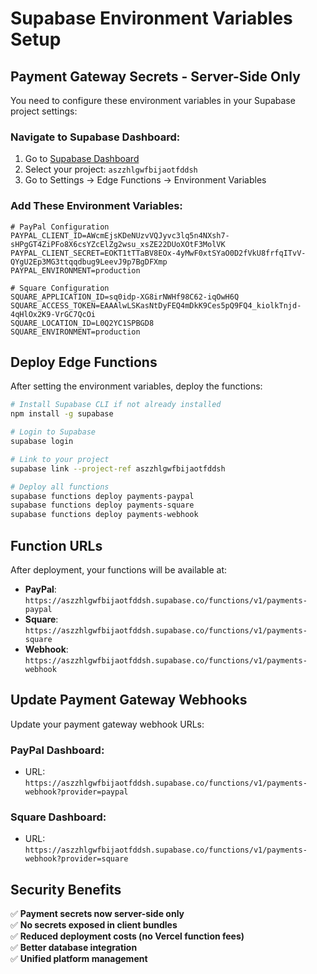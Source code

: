 # Supabase Environment Variables Setup

## Payment Gateway Secrets - Server-Side Only

You need to configure these environment variables in your Supabase project settings:

### Navigate to Supabase Dashboard:
1. Go to [Supabase Dashboard](https://supabase.com/dashboard)
2. Select your project: `aszzhlgwfbijaotfddsh`
3. Go to Settings → Edge Functions → Environment Variables

### Add These Environment Variables:

```env
# PayPal Configuration
PAYPAL_CLIENT_ID=AWcmEjsKDeNUzvVQJyvc3lq5n4NXsh7-sHPgGT4ZiPFo8X6csYZcElZg2wsu_xsZE22DUoXOtF3MolVK
PAYPAL_CLIENT_SECRET=EOKT1tTTaBV8EOx-4yMwF0xtSYaO0D2fVkU8frfqITvV-QYgU2Ep3MG3ttqqdbug9LeevJ9p7BgDFXmp
PAYPAL_ENVIRONMENT=production

# Square Configuration
SQUARE_APPLICATION_ID=sq0idp-XG8irNWHf98C62-iqOwH6Q
SQUARE_ACCESS_TOKEN=EAAAlwLSKasNtDyFEQ4mDkK9Ces5pQ9FQ4_kiolkTnjd-4qHlOx2K9-VrGC7QcOi
SQUARE_LOCATION_ID=L0Q2YC1SPBGD8
SQUARE_ENVIRONMENT=production
```

## Deploy Edge Functions

After setting the environment variables, deploy the functions:

```bash
# Install Supabase CLI if not already installed
npm install -g supabase

# Login to Supabase
supabase login

# Link to your project
supabase link --project-ref aszzhlgwfbijaotfddsh

# Deploy all functions
supabase functions deploy payments-paypal
supabase functions deploy payments-square
supabase functions deploy payments-webhook
```

## Function URLs

After deployment, your functions will be available at:

- **PayPal**: `https://aszzhlgwfbijaotfddsh.supabase.co/functions/v1/payments-paypal`
- **Square**: `https://aszzhlgwfbijaotfddsh.supabase.co/functions/v1/payments-square`
- **Webhook**: `https://aszzhlgwfbijaotfddsh.supabase.co/functions/v1/payments-webhook`

## Update Payment Gateway Webhooks

Update your payment gateway webhook URLs:

### PayPal Dashboard:
- URL: `https://aszzhlgwfbijaotfddsh.supabase.co/functions/v1/payments-webhook?provider=paypal`

### Square Dashboard:
- URL: `https://aszzhlgwfbijaotfddsh.supabase.co/functions/v1/payments-webhook?provider=square`

## Security Benefits

✅ **Payment secrets now server-side only**  
✅ **No secrets exposed in client bundles**  
✅ **Reduced deployment costs (no Vercel function fees)**  
✅ **Better database integration**  
✅ **Unified platform management**